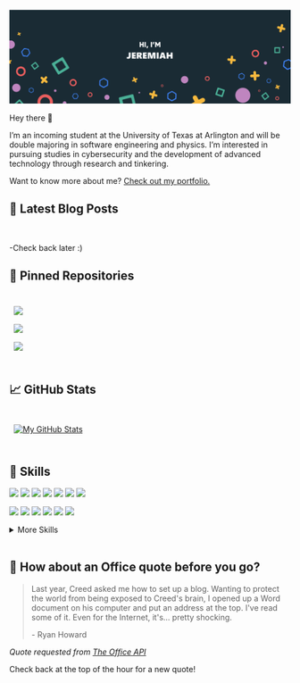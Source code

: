 [![My GitHub Banner](./assets/GitHubHeader.png)](https://jpx32.github.io/portfolio/)

Hey there 👋

I’m an incoming student at the University of Texas at Arlington and will be double majoring in software engineering and physics. 
I’m interested in pursuing studies in cybersecurity and the development of advanced technology through research and tinkering.

Want to know more about me? [Check out my portfolio.](https://jpx32.github.io/portfolio/)

## 📝 Latest Blog Posts

<br>

<!-- BLOG-POST-LIST:START -->
<!--- [5 Basic Tips for Angular Unit Testing](https://braydoncoyer.dev/blog/5-basic-tips-for-angular-unit-testing)
- [Learn How to Click a Button when Angular Unit Testing](https://braydoncoyer.dev/blog/learn-how-to-click-a-button-when-angular-unit-testing)
- [Enable Autocomplete for Tailwind CSS in VSCode](https://braydoncoyer.dev/blog/enable-autocomplete-for-tailwind-css-in-vscode)
- [What Makes a Unit Test Valuable?](https://braydoncoyer.dev/blog/what-makes-a-unit-test-valuable)
- [You Don&#39;t Need a CS Degree to Land a Web Development Job](https://braydoncoyer.dev/blog/you-don't-need-a-cs-degree-to-land-a-web-development-job)
->>
<!-- BLOG-POST-LIST:END -->
-Check back later :)
<br>

## 📌 Pinned Repositories

<br>

<a href="https://github.com/jpx32/genscript">
  <img align="center" style="margin:0.5rem" src="https://github-readme-stats.vercel.app/api/pin/?username=jpx32&repo=genscript&title_color=ffffff&text_color=c9cacc&icon_color=4AB197&bg_color=1A2B34" />
</a>

<br>

<a href="https://github.com/jpx32/truenews">
  <img align="center" style="margin:0.5rem" src="https://github-readme-stats.vercel.app/api/pin/?username=jpx32&repo=truenews&title_color=ffffff&text_color=c9cacc&icon_color=4AB197&bg_color=1A2B34" />
</a>

<br>

<a href="https://github.com/jpx32/portfolio">
  <img align="center" style="margin:0.5rem" src="https://github-readme-stats.vercel.app/api/pin/?username=jpx32&repo=portfolio&title_color=ffffff&text_color=c9cacc&icon_color=4AB197&bg_color=1A2B34" />
</a>

<!--<a href="https://github.com/jpx32/dotfiles">
  <img align="center" style="margin:0.5rem" src="https://github-readme-stats.vercel.app/api/pin/?username=jpx32&repo=dotfiles&title_color=ffffff&text_color=c9cacc&icon_color=4AB197&bg_color=1A2B34" />
</a>
-->
<br>
<br>

## &#x1f4c8; GitHub Stats

<br>

<a href="https://github.com/jpx32">
  <img align="center" style="margin:0.5rem" src="https://github-readme-stats.vercel.app/api?username=jpx32&show_icons=true&line_height=27&count_private=true&title_color=ffffff&text_color=c9cacc&icon_color=4AB097&bg_color=1A2B34" alt="My GitHub Stats" />
</a>

<br>
<br>

## 💼 Skills

![](https://img.shields.io/badge/Code-C-informational?style=flat&logo=C&logoColor=white&color=4AB197)
![](https://img.shields.io/badge/Code-Java-informational?style=flat&logo=Java&logoColor=white&color=4AB197)
![](https://img.shields.io/badge/Code-Html-informational?style=flat&logo=Html&logoColor=white&color=4AB197)
![](https://img.shields.io/badge/Code-MySQL-informational?style=flat&logo=MySQL&logoColor=white&color=4AB197)
![](https://img.shields.io/badge/Code-MsSQL-informational?style=flat&logo=microsoftsqlserver&logoColor=white&color=4AB197)
![](https://img.shields.io/badge/Code-Python-informational?style=flat&logo=Python&logoColor=white&color=4AB197)
![](https://img.shields.io/badge/Code-JQL-informational?style=flat&logo=jquery&logoColor=white&color=4AB197)

![](https://img.shields.io/badge/OS-Gentoo-informational?style=flat&logo=Gentoo&logoColor=white&color=4AB197)
![](https://img.shields.io/badge/OS-Arch-informational?style=flat&logo=archlinux&logoColor=white&color=4AB197)
![](https://img.shields.io/badge/OS-Ubuntu-informational?style=flat&logo=ubuntu&logoColor=white&color=4AB197)
![](https://img.shields.io/badge/OS-Fedora-informational?style=flat&logo=fedora&logoColor=white&color=4AB197)
![](https://img.shields.io/badge/OS-Linux-informational?style=flat&logo=Linux&logoColor=white&color=4AB197)
![](https://img.shields.io/badge/OS-Windows-informational?style=flat&logo=Windows&logoColor=white&color=4AB197)

<details>
<summary>More Skills</summary>
<br>

![](https://img.shields.io/badge/Style-CSS-informational?style=flat&logo=css3&logoColor=white&color=4AB197)
![](https://img.shields.io/badge/Tools-Docker-informational?style=flat&logo=docker&logoColor=white&color=4AB197)
![](https://img.shields.io/badge/Tools-NPM-informational?style=flat&logo=npm&logoColor=white&color=4AB197)
![](https://img.shields.io/badge/Tools-Illustrator-informational?style=flat&logo=Adobe-Illustrator&logoColor=white&color=4AB197)
![](https://img.shields.io/badge/Tools-GitHub-informational?style=flat&logo=GitHub&logoColor=white&color=4AB197)
![](https://img.shields.io/badge/Tools-GitLab-informational?style=flat&logo=GitLab&logoColor=white&color=4AB197)
![](https://img.shields.io/badge/Tools-Jira-informational?style=flat&logo=Jira-Software&logoColor=white&color=4AB197)
![](https://img.shields.io/badge/Tools-Office-informational?style=flat&logo=microsoftoffice&logoColor=white&color=4AB197)
![](https://img.shields.io/badge/Tools-Xorg-informational?style=flat&logo=x.org&logoColor=white&color=4AB197)

</details>

<br>

## 📣 How about an Office quote before you go?

> Last year, Creed asked me how to set up a blog. Wanting to protect the world from being exposed to Creed's brain, I opened up a Word document on his computer and put an address at the top. I've read some of it. Even for the Internet, it's... pretty shocking.
>
> <p>- Ryan Howard</p>

_Quote requested from [The Office API](https://www.officeapi.dev/)_

Check back at the top of the hour for a new quote!
